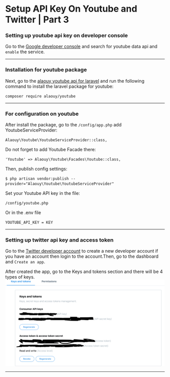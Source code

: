 #  Setup API Key On Youtube and Twitter | Part 3

### Setting up youtube api key on developer console

Go to the [Google developer console](https://console.developers.google.com/apis/library) and search for youtube data api and `enable` the service. 

---

### Installation for youtube package

Next, go to the [alaouy youtube api for laravel](https://github.com/alaouy/Youtube) and run the following command to install the laravel package for youtube:

```
composer require alaouy/youtube
```

---

### For configuration on youtube

After install the package, go to the `/config/app.php` add YoutubeServiceProvider:

```
Alaouy\Youtube\YoutubeServiceProvider::class,
```

Do not forget to add Youtube Facade there:

```
'Youtube' => Alaouy\Youtube\Facades\Youtube::class,
```

Then, publish config settings:

```
$ php artisan vendor:publish --provider="Alaouy\Youtube\YoutubeServiceProvider"
```

Set your Youtube API key in the file:

```
/config/youtube.php
```

Or in the .env file

```
YOUTUBE_API_KEY = KEY
```

---

### Setting up twitter api key and access token 

Go to the [Twitter developer account](https://developer.twitter.com/content/developer-twitter/en.html) to create a new developer account if you have an account then login to the account.Then, go to the dashboard and `Create an app`. 


After created the app, go to the Keys and tokens section and there will be 4 types of keys. 
<img src="images/twitter_api_key.png">

---












